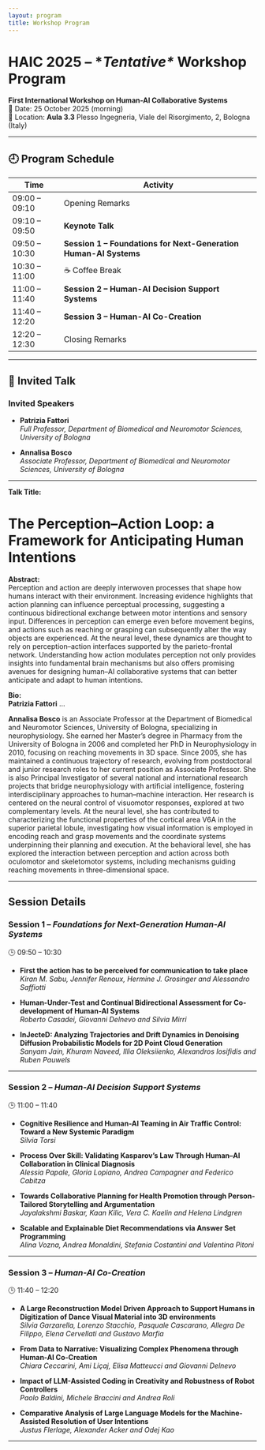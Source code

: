 ```yaml
---
layout: program
title: Workshop Program
---
```



# HAIC 2025 – \**Tentative\** Workshop Program  
**First International Workshop on Human-AI Collaborative Systems**  
📅 Date: 25 October 2025 (morning)  
📍 Location: **Aula 3.3** Plesso Ingegneria, Viale del Risorgimento, 2, Bologna (Italy)

---

## 🕘 Program Schedule

| Time           | Activity                            |
|----------------|-------------------------------------|
| 09:00 – 09:10  | Opening Remarks                     |
| 09:10 – 09:50  | **Keynote Talk**                 |
| 09:50 – 10:30  | **Session 1 – Foundations for Next-Generation Human-AI Systems** |
| 10:30 – 11:00  | ☕ Coffee Break                     |
| 11:00 – 11:40  | **Session 2 – Human-AI Decision Support Systems** |
| 11:40 – 12:20  | **Session 3 – Human-AI Co-Creation** |
| 12:20 – 12:30  | Closing Remarks                     |


---
## 🎤 Invited Talk

### Invited Speakers

- **Patrizia Fattori**  
  *Full Professor, Department of Biomedical and Neuromotor Sciences, University of Bologna*

- **Annalisa Bosco**  
  *Associate Professor, Department of Biomedical and Neuromotor Sciences, University of Bologna*

---

**Talk Title:**  
<h1>The Perception–Action Loop: a Framework for Anticipating Human Intentions</h1>


**Abstract:**  
Perception and action are deeply interwoven processes that shape how humans interact with their environment. Increasing evidence highlights that action planning can influence perceptual processing, suggesting a continuous bidirectional exchange between motor intentions and sensory input. Differences in perception can emerge even before movement begins, and actions such as reaching or grasping can subsequently alter the way objects are experienced. At the neural level, these dynamics are thought to rely on perception–action interfaces supported by the parieto-frontal network. Understanding how action modulates perception not only provides insights into fundamental brain mechanisms but also offers promising avenues for designing human–AI collaborative systems that can better anticipate and adapt to human intentions.

**Bio:**  
**Patrizia Fattori** ...

**Annalisa Bosco** is an Associate Professor at the Department of Biomedical and Neuromotor Sciences, University of Bologna, specializing in neurophysiology. She earned her Master’s degree in Pharmacy from the University of Bologna in 2006 and completed her PhD in Neurophysiology in 2010, focusing on reaching movements in 3D space. Since 2005, she has maintained a continuous trajectory of research, evolving from postdoctoral and junior research roles to her current position as Associate Professor. She is also Principal Investigator of several national and international research projects that bridge neurophysiology with artificial intelligence, fostering interdisciplinary approaches to human–machine interaction. Her research is centered on the neural control of visuomotor responses, explored at two complementary levels. At the neural level, she has contributed to characterizing the functional properties of the cortical area V6A in the superior parietal lobule, investigating how visual information is employed in encoding reach and grasp movements and the coordinate systems underpinning their planning and execution. At the behavioral level, she has explored the interaction between perception and action across both oculomotor and skeletomotor systems, including mechanisms guiding reaching movements in three-dimensional space.


---

## Session Details

### Session 1 – *Foundations for Next-Generation Human-AI Systems*  
🕒 09:50 – 10:30  

- **First the action has to be perceived for communication to take place**  
  *Kiran M. Sabu, Jennifer Renoux, Hermine J. Grosinger and Alessandro Saffiotti*  

- **Human-Under-Test and Continual Bidirectional Assessment for Co-development of Human-AI Systems**  
  *Roberto Casadei, Giovanni Delnevo and Silvia Mirri*  

- **InJecteD: Analyzing Trajectories and Drift Dynamics in Denoising Diffusion Probabilistic Models for 2D Point Cloud Generation**  
  *Sanyam Jain, Khuram Naveed, Illia Oleksiienko, Alexandros Iosifidis and Ruben Pauwels*

---

### Session 2 – *Human-AI Decision Support Systems*  
🕒 11:00 – 11:40  

- **Cognitive Resilience and Human-AI Teaming in Air Traffic Control: Toward a New Systemic Paradigm**  
  *Silvia Torsi*  

- **Process Over Skill: Validating Kasparov’s Law Through Human–AI Collaboration in Clinical Diagnosis**  
  *Alessia Papale, Gloria Lopiano, Andrea Campagner and Federico Cabitza*  

- **Towards Collaborative Planning for Health Promotion through Person-Tailored Storytelling and Argumentation**  
  *Jayalakshmi Baskar, Kaan Kilic, Vera C. Kaelin and Helena Lindgren*  

- **Scalable and Explainable Diet Recommendations via Answer Set Programming**  
  *Alina Vozna, Andrea Monaldini, Stefania Costantini and Valentina Pitoni*

---

### Session 3 – *Human-AI Co-Creation*  
🕒 11:40 – 12:20  

- **A Large Reconstruction Model Driven Approach to Support Humans in Digitization of Dance Visual Material into 3D environments**  
  *Silvia Garzarella, Lorenzo Stacchio, Pasquale Cascarano, Allegra De Filippo, Elena Cervellati and Gustavo Marfia*  

- **From Data to Narrative: Visualizing Complex Phenomena through Human-AI Co-Creation**  
  *Chiara Ceccarini, Ami Liçaj, Elisa Matteucci and Giovanni Delnevo*  

- **Impact of LLM-Assisted Coding in Creativity and Robustness of Robot Controllers**  
  *Paolo Baldini, Michele Braccini and Andrea Roli*  

- **Comparative Analysis of Large Language Models for the Machine-Assisted Resolution of User Intentions**  
  *Justus Flerlage, Alexander Acker and Odej Kao*

---




